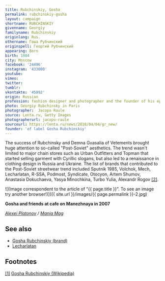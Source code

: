 ```yaml
---
title: Rubchinskiy, Gosha
permalink: rubchinskiy-gosha
layout: campaign
shortname: RUBCHINSKIY
givenname: Georgiy
familyname: Rubchinskiy
originlang: Rus.
othername: Гоша Рубчинский
originspell: Георгий Рубчинский
appearing: Born
birth: 1984
city: Moscow
facebook: '24496'
instagram: '433000'
youtube:
vimeo:
twitter:
tumblr:
vkontakte: '45992'
origin: Russian
profession: fashion designer and photographer and the founder of his eponymous brand
photo: Georgiy Rubchinsky in Paris
photographer:  Jacopo Raule
source: Lenta.ru, Getty Images
photographerurl: jacopo-raule
sourceurl: https://lenta.ru/news/2018/04/04/gr_new/
founder: 'of label Gosha Rubchinskiy'
---
```



The success of Rubchinsky and Demna Gvasalia of Vetements brought huge attention to so-called "Post-Soviet" aesthetics. The trend wasn't limited to major chain stores such as Urban Outfitters and Topman that started selling garment with Cyrillic slogans, but also led to a renaissance in clothing design in Russia and Ukraine. The list of brands that contributed to the Post-Soviet streetwear trend included Sputnik 1985, Volchok, Mech, Lecharlatan, R-SSA, Podmost, Syndicate, Otocyon, Artem Shumov, Anastasia Dokuchaeva, Yasya Minochkina, Turbo Yulia, Alexandr Rogov <span id="a2">[\[2\]](#f3)</span>.

![(Image correspondent to the article of “{{ page.title }}”. To see an image try another browser!)]({{ site.url }}/images/{{ page.permalink }}-2.jpg)

**Gosha and friends at cafe on Manezhnaya in 2007**

*[Alexei Platonov](platonov-alexei) / [Mania Mag](mania-mag)*

## See also

+ [Gosha Rubchinskiy (brand)](gosha-rubchinskiy)
+ [Lecharlatan](lecharlatan)

## Footnotes

[[1]](#a1) <span id="f1"></span> [Gosha Rubchinskiy (Wikipedia)](https://en.wikipedia.org/wiki/Gosha_Rubchinskiy)
